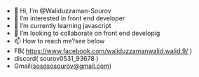 - 👋 Hi, I’m @Waliduzzaman-Sourov
- 👀 I’m interested in front end developer
- 🌱 I’m currently learning javascript
- 💞️ I’m looking to collaborate on front end developig
- 📫 How to reach me?see below
- FB( https://www.facebook.com/waliduzzamanwalid.walid.9/ )
- discord( sourov0531_93678 )
- Gmail(sosososourov@gmail.com)

<!---
Waliduzzaman-Sourov/Waliduzzaman-Sourov is a ✨ special ✨ repository because its `README.md` (this file) appears on your GitHub profile.
You can click the Preview link to take a look at your changes.
--->
